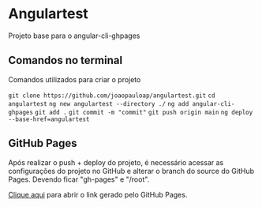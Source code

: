 # Angulartest

Projeto base para o angular-cli-ghpages

## Comandos no terminal

Comandos utilizados para criar o projeto

`git clone https://github.com/joaopauloap/angulartest.git`
`cd angulartest`
`ng new angulartest --directory ./`
`ng add angular-cli-ghpages`
`git add .`
`git commit -m "commit"`
`git push origin main`
`ng deploy --base-href=angulartest`

## GitHub Pages

Após realizar o push + deploy do projeto, é necessário acessar as configurações do projeto no GitHub e alterar o branch do source do GitHub Pages. Devendo ficar "gh-pages" e "/root".

[Clique aqui](https://joaopauloap.github.io/angulartest/) para abrir o link gerado pelo GitHub Pages.